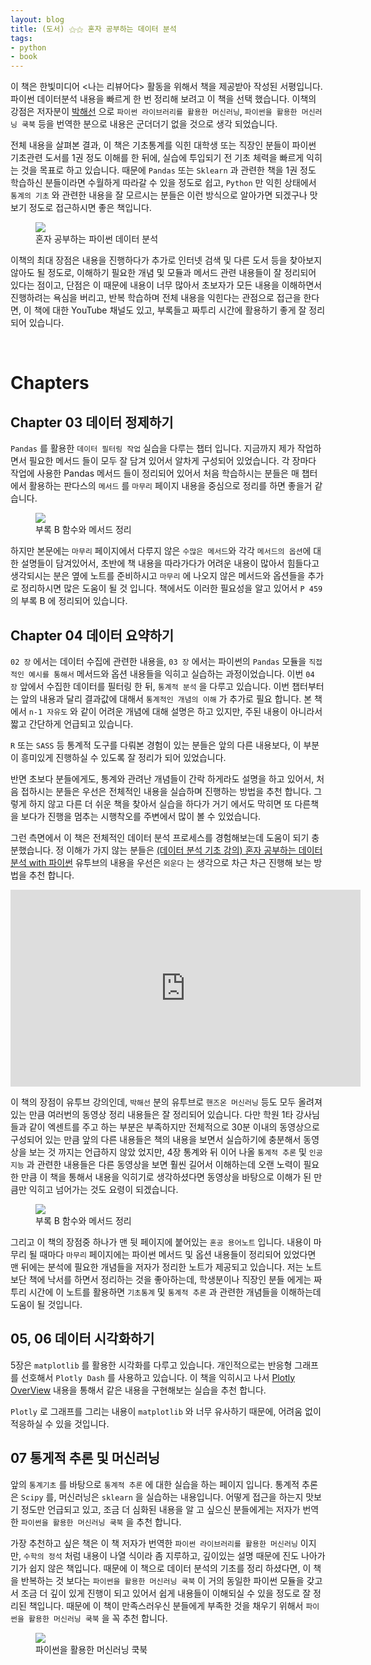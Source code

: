 ```yaml
---
layout: blog
title: (도서) ⚝⚝ 혼자 공부하는 데이터 분석
tags:
- python
- book
---
```


이 책은 한빛미디어 <나는 리뷰어다> 활동을 위해서 책을 제공받아 작성된 서평입니다. 파이썬 데이터분석 내용을 빠르게 한 번 정리해 보려고 이 책을 선택 했습니다. 이책의 강점은 저자분이 [박해선](https://github.com/rickiepark) 으로 `파이썬 라이브러리를 활용한 머신러닝`, `파이썬을 활용한 머신러닝 쿡북` 등을 번역한 분으로 내용은 군더더기 없을 것으로 생각 되었습니다.

전체 내용을 살펴본 결과, 이 책은 기초통계를 익힌 대학생 또는 직장인 분들이 파이썬 기초관련 도서를 1권 정도 이해를 한 뒤에, 실습에 투입되기 전 기초 체력을 빠르게 익히는 것을 목표로 하고 있습니다. 때문에 `Pandas` 또는 `Sklearn` 과 관련한 책을 1권 정도 학습하신 분들이라면 수월하게 따라갈 수 있을 정도로 쉽고, `Python` 만 익힌 상태에서 `통계의 기초` 와 관련한 내용을 잘 모르시는 분들은 이런 방식으로 알아가면 되겠구나 맛보기 정도로 접근하시면 좋은 책입니다.

<figure class="align-center">
  <img src="{{site.baseurl}}/assets/book/hg_data_cover.jpg">
  <figcaption>혼자 공부하는 파이썬 데이터 분석</figcaption>
</figure>

이책의 최대 장점은 내용을 진행하다가 추가로 인터넷 검색 및 다른 도서 등을 찾아보지 않아도 될 정도로, 이해하기 필요한 개념 및 모듈과 메서드 관련 내용들이 잘 정리되어 있다는 점이고, 단점은 이 때문에 내용이 너무 많아서 초보자가 모든 내용을 이해하면서 진행하려는 욕심을 버리고, 반복 학습하며 전체 내용을 익힌다는 관점으로 접근을 한다면, 이 책에 대한 YouTube 채널도 있고, 부록들고 짜투리 시간에 활용하기 좋게 잘 정리되어 있습니다.

<br/>

# Chapters
## Chapter 03 데이터 정제하기

`Pandas` 를 활용한 `데이터 필터링 작업` 실습을 다루는 챕터 입니다. 지금까지 제가 작업하면서 필요한 메서드 들이 모두 잘 담겨 있어서 알차게 구성되어 있었습니다. 각 장마다 작업에 사용한 Pandas 메서드 들이 정리되어 있어서 처음 학습하시는 분들은 매 챕터에서 활용하는 판다스의 `메서드` 를 `마무리` 페이지 내용을 중심으로 정리를 하면 좋을거 같습니다.

<figure class="align-center">
  <img src="{{site.baseurl}}/assets/book/hg_data_page_A.jpeg">
  <figcaption>부록 B 함수와 메서드 정리</figcaption>
</figure>

하지만 본문에는 `마무리` 페이지에서 다루지 않은 `수많은 메서드`와 각각 `메서드의 옵션`에 대한 설명들이 담겨있어서, 초반에 책 내용을 따라가다가 어려운 내용이 많아서 힘들다고 생각되시는 분은 옆에 노트를 준비하시고 `마무리` 에 나오지 않은 메서드와 옵션들을 추가로 정리하시면 많은 도움이 될 것 입니다. 책에서도 이러한 필요성을 알고 있어서 `P 459` 의 부록 B 에 정리되어 있습니다.

## Chapter 04 데이터 요약하기

`02 장` 에서는 데이터 수집에 관련한 내용을, `03 장` 에서는 파이썬의 `Pandas` 모듈을 `직접적인 예시를 통해서` 메서드와 옵션 내용들을 익히고 실습하는 과정이었습니다. 이번 `04 장` 앞에서 수집한 데이터를 필터링 한 뒤, `통계적 분석` 을 다루고 있습니다. 이번 챕터부터는 앞의 내용과 달리 결과값에 대해서 `통계적인 개념의 이해` 가 추가로 필요 합니다. 본 책에서 `n-1 자유도` 와 같이 어려운 개념에 대해 설명은 하고 있지만, 주된 내용이 아니라서 짧고 간단하게 언급되고 있습니다.

`R` 또는 `SASS` 등 통계적 도구를 다뤄본 경험이 있는 분들은 앞의 다른 내용보다, 이 부분이 흥미있게 진행하실 수 있도록 잘 정리가 되어 있었습니다. 

반면 초보다 분들에게도, 통계와 관려난 개념들이 간락 하게라도 설명을 하고 있어서, 처음 접하시는 분들은 우선은 전체적인 내용을 실습하며 진행하는 방법을 추천 합니다. 그렇게 하지 않고 다른 더 쉬운 책을 찾아서 실습을 하다가 거기 에서도 막히면 또 다른책을 보다가 진행을 멈추는 시행착오를 주변에서 많이 볼 수 있었습니다.

그런 측면에서 이 책은 전체적인 데이터 분석 프로세스를 경험해보는데 도움이 되기 충분했습니다. 정 이해가 가지 않는 분들은 [(데이터 분석 기초 강의) 혼자 공부하는 데이터 분석 with 파이썬](https://www.youtube.com/playlist?list=PLVsNizTWUw7FGzSRCkQrPEEe-ljVXgS7k) 유투브의 내용을 우선은 `외운다` 는 생각으로 차근 차근 진행해 보는 방법을 추천 합니다. 

<iframe width="560" height="315" src="https://www.youtube.com/embed/HNlRYQnLkek" title="YouTube video player" frameborder="0" allow="accelerometer; autoplay; clipboard-write; encrypted-media; gyroscope; picture-in-picture; web-share" allowfullscreen></iframe>

이 책의 장점이 유투브 강의인데, `박해선` 분의 유투브로 `핸즈온 머신러닝` 등도 모두 올려져 있는 만큼 여러번의 동영상 정리 내용들은 잘 정리되어 있습니다. 다만 학원 1타 강사님들과 같이 엑센트를 주고 하는 부분은 부족하지만 전체적으로 30분 이내의 동영상으로 구성되어 있는 만큼 앞의 다른 내용들은 책의 내용을 보면서 실습하기에 충분해서 동영상을 보는 것 까지는 언급하지 않았 었지만, 4장 통계와 뒤 이어 나올 `통계적 추론` 및 `인공지능` 과 관련한 내용들은 다른 동영상을 보면 훨씬 길어서 이해하는데 오랜 노력이 필요한 만큼 이 책을 통해서 내용을 익히기로 생각하셨다면 동영상을 바탕으로 이해가 된 만큼만 익히고 넘어가는 것도 요령이 되겠습니다.

<figure class="align-center">
  <img src="{{site.baseurl}}/assets/book/hg_data_page_B.jpeg">
  <figcaption>부록 B 함수와 메서드 정리</figcaption>
</figure>

그리고 이 책의 장점중 하나가 맨 뒷 페이지에 붙어있는 `혼공 용어노트` 입니다. 내용이 마무리 될 때마다 `마무리` 페이지에는 파이썬 메서드 및 옵션 내용들이 정리되어 있었다면 맨 뒤에는 분석에 필요한 개념들을 저자가 정리한 노트가 제공되고 있습니다. 저는 노트보단 책에 낙서를 하면서 정리하는 것을 좋아하는데, 학생분이나 직장인 분들 에게는 짜투리 시간에 이 노트를 활용하면 `기초통계` 및 `통계적 추론` 과 관련한 개념들을 이해하는데 도움이 될 것입니다.

## 05, 06 데이터 시각화하기

5장은 `matplotlib` 를 활용한 시각화를 다루고 있습니다. 개인적으로는 반응형 그래프를 선호해서 `Plotly Dash` 를 사용하고 있습니다. 이 책을 익히시고 나서 [Plotly OverView](https://plotly.com/python/getting-started/) 내용을 통해서 같은 내용을 구현해보는 실습을 추천 합니다.

`Plotly` 로 그래프를 그리는 내용이 `matplotlib` 와 너무 유사하기 때문에, 어려움 없이 적응하실 수 있을 것입니다.

## 07 통게적 추론 및 머신러닝
앞의 `통계기초` 를 바탕으로 `통계적 추론` 에 대한 실습을 하는 페이지 입니다. 통계적 추론은 `Scipy` 를, 머신러닝은 `sklearn` 을 실습하는 내용입니다. 어떻게 접근을 하는지 맛보기 정도만 언급되고 있고, 조금 더 심화된 내용을 알 고 싶으신 분들에게는 저자가 번역한 `파이썬을 활용한 머신러닝 쿡북` 을 추천 합니다. 

가장 추천하고 싶은 책은 이 책 저자가 번역한 `파이썬 라이브러리를 활용한 머신러닝` 이지만, `수학의 정석` 처럼 내용이 나열 식이라 좀 지루하고, 깊이있는 설명 때문에 진도 나아가기가 쉽지 않은 책입니다. 때문에 이 책으로 데이터 분석의 기초를 정리 하셨다면, 이 책을 반복하는 것 보다는 `파이썬을 활용한 머신러닝 쿡북` 이 거의 동일한 파이썬 모듈을 갖고서 조금 더 깊이 있게 진행이 되고 있어서 쉽게 내용들이 이해되실 수 있을 정도로 잘 정리된 책입니다. 때문에 이 책이 만족스러우신 분들에게 부족한 것을 채우기 위해서 `파이썬을 활용한 머신러닝 쿡북` 을 꼭 추천 합니다.

<figure class="align-center">
  <img src="{{site.baseurl}}/assets/book/hg_next_book.jpg">
  <figcaption>파이썬을 활용한 머신러닝 쿡북</figcaption>
</figure>